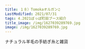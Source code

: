 ```yaml
---
title: １８）Tomokaオルガン♫
LastModified: 2021/07/31
tags: 4.2021ぽっぽ町田ブース紹介
title_image: /img/1627039289769.jpg
image: /img/1627039289769.jpg
---
```

ナチュラル羊毛の手紡ぎ糸と雑貨